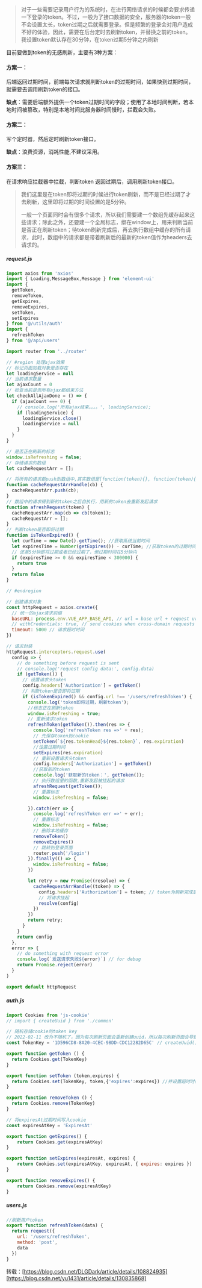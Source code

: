 > 对于一些需要记录用户行为的系统时，在进行网络请求的时候都会要求传递一下登录的token。不过，一般为了接口数据的安全，服务器的token一般不会设置太长，token过期之后就需要登录。但是频繁的登录会对用户造成不好的体验，因此，需要在后台定时去刷新token，并替换之前的token。我设置token默认存在30分钟，在token过期5分钟之内刷新

目前要做到token的无感刷新，主要有3种方案：

#### 方案一：

后端返回过期时间，前端每次请求就判断token的过期时间，如果快到过期时间，就需要去调用刷新token的接口。

**缺点**：需要后端额外提供一个token过期时间的字段；使用了本地时间判断，若本地时间被篡改，特别是本地时间比服务器时间慢时，拦截会失败。

#### 方案二：

写个定时器，然后定时刷新token接口。

**缺点**：浪费资源，消耗性能,不建议采用。

#### 方案三：

在请求响应拦截器中拦截，判断token 返回过期后，调用刷新token接口。



> 我们这里是在token即将过期的时候进行token刷新，而不是已经过期了才去刷新，这里即将过期的时间设置的是5分钟。
>
> 一般一个页面同时会有很多个请求，所以我们需要建一个数组先缓存起来这些请求；除此之外，还要建一个全局标志，绑在window上，用来判断当前是否正在刷新token；待token刷新完成后，再去执行数组中缓存的所有请求，此时，数组中的请求都是带着刷新后的最新的token值作为headers去请求的。

##### request.js

```js
import axios from 'axios'
import { Loading,MessageBox,Message } from 'element-ui'
import {
  getToken,
  removeToken,
  getExpires,
  removeExpires,
  setToken,
  setExpires
} from '@/utils/auth'
import {
  refreshToken
} from '@/api/users'

import router from '../router'

// #region 处理ajax效果
// 标记页面加载对象是否存在
let loadingService = null
// 当前请求数量
let ajaxCount = 0
// 检查当前是否所有ajax都结束方法
let checkAllAjaxDone = () => {
  if (ajaxCount === 0) {
    // console.log('所有ajax结束。。。。', loadingService);
    if (loadingService) {
      loadingService.close()
      loadingService = null
    }
  }
}

// 是否正在刷新的标志
window.isRefreshing = false;
// 存储请求的数组
let cacheRequestArr = [];

// 将所有的请求都push到数组中,其实数组是[function(token){}, function(token){},...]
function cacheRequestArrHandle(cb) {
  cacheRequestArr.push(cb);
}
// 数组中的请求得到新的token之后自执行，用新的token去重新发起请求
function afreshRequest(token) {
  cacheRequestArr.map(cb => cb(token));
  cacheRequestArr = [];
}
// 判断token是否即将过期
function isTokenExpired() {
  let curTime = new Date().getTime(); //获取系统当前时间
  let expiresTime = Number(getExpires()) - curTime; //获取token的过期时间，并减去当前时间
  // 还差5分钟即将过期或者已经过期了，但过期时间在5分钟内
  if (expiresTime >= 0 && expiresTime < 300000) {
    return true
  }
  return false
}

// #endregion

// 创建请求对象
const httpRequest = axios.create({
  // 统一的ajax请求前缀
  baseURL: process.env.VUE_APP_BASE_API, // url = base url + request url
  // withCredentials: true, // send cookies when cross-domain requests
  timeout: 5000 // 请求超时时间
})

// 请求封装
httpRequest.interceptors.request.use(
  config => {
    // do something before request is sent
    // console.log('request config data:', config.data)
    if (getToken()) {
      // 设置请求头token
      config.headers['Authorization'] = getToken()
      // 判断token是否即将过期
      if (isTokenExpired() && config.url !== '/users/refreshToken') {
        console.log('token即将过期，刷新token');
        //标志正在刷新token
        window.isRefreshing = true;
        // 重新请求token
        refreshToken(getToken()).then(res => {
          console.log('refreshToken res =>' + res);
          // 先保存token到cookie
          setToken(`${res.tokenHead}${res.token}`, res.expiration)
          //设置过期时间
          setExpires(res.expiration)
          // 重新设置请求头token
          config.headers['Authorization'] = getToken()
          //获取新的token
          console.log('获取新的token：', getToken());
          // 执行数组里的函数,重新发起被挂起的请求
          afreshRequest(getToken());
          // 重置标志
          window.isRefreshing = false;

        }).catch(err => {
          console.log('refreshToken err =>' + err);
          // 重置标志
          window.isRefreshing = false;
          // 删除本地缓存
          removeToken()
          removeExpires()
          // 跳转到登录页面
          router.push('/login')
        }).finally(() => {
          window.isRefreshing = false;
        })

        let retry = new Promise((resolve) => {
          cacheRequestArrHandle((token) => {
            config.headers['Authorization'] = token; // token为刷新完成后传入的token
            // 将请求挂起
            resolve(config)
          })
        })
        return retry;
      }
    }
    return config
  },
  error => {
    // do something with request error
    console.log(`发送请求失败${error}`) // for debug
    return Promise.reject(error)
  }
)

export default httpRequest

```

##### auth.js

```js
import Cookies from 'js-cookie'
// import { createUuid } from './common'

// 随机存储cookie的token key
// 2022-02-11 改为不随机了，因为每次刷新页面会重新创建uuid，所以每次刷新页面会导致无法获取到本地已有缓存
const TokenKey = '1D596CD8-8A20-4CEC-98DD-CDC12282D65C' // createUuid()

export function getToken () {
  return Cookies.get(TokenKey)
}

export function setToken (token,expires) {
  return Cookies.set(TokenKey, token,{'expires':expires}) //并设置超时时间
}

export function removeToken () {
  return Cookies.remove(TokenKey)
}

// 将expiresAt过期时间写入cookie
const expiresAtKey = 'ExpiresAt'

export function getExpires() {
    return Cookies.get(expiresAtKey)
}

export function setExpires(expiresAt, expires) {
    return Cookies.set(expiresAtKey, expiresAt, { expires: expires })
}

export function removeExpires() {
    return Cookies.remove(expiresAtKey)
}
```

##### users.js

```js
//刷新用户token
export function refreshToken(data) {
  return request({
    url: '/users/refreshToken',
    method: 'post',
    data
  })
}
```

转载：[https://blog.csdn.net/DLGDark/article/details/108824935] [https://blog.csdn.net/yu1431/article/details/130835868]
